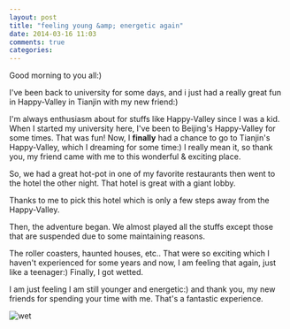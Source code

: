 ```yaml
---
layout: post
title: "feeling young &amp; energetic again"
date: 2014-03-16 11:03
comments: true
categories:
---
```


Good morning to you all:)

I've been back to university for some days, and i just had a really great fun in Happy-Valley in Tianjin with my new friend:) 

I'm always enthusiasm about for stuffs like Happy-Valley since I was a kid. When I started my university here, I've been to Beijing's Happy-Valley for some times. That was fun! Now, I __finally__ had a chance to go to Tianjin's Happy-Valley, which I dreaming for some time:) I really mean it, so thank you, my friend came with me to this wonderful & exciting place.

So, we had a great hot-pot in one of my favorite restaurants then went to the hotel the other night. That hotel is great with a giant lobby.

Thanks to me to pick this hotel which is only a few steps away from the Happy-Valley.

Then, the adventure began. We almost played all the stuffs except those that are suspended due to some maintaining reasons.

The roller coasters, haunted houses, etc.. That were so exciting which I haven't experienced for some years and now, I am feeling that again, just like a teenager:) Finally, I got wetted.

I am just feeling I am still younger and energetic:) and thank you, my new friends for spending your time with me. That's a fantastic experience.

![wet](images/hv-wet.jpg)